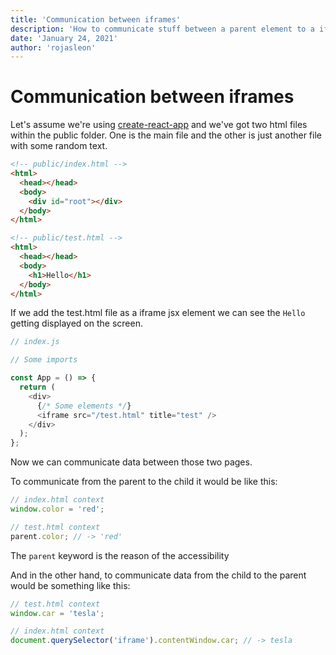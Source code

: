 ```yaml
---
title: 'Communication between iframes'
description: 'How to communicate stuff between a parent element to a iframe child'
date: 'January 24, 2021'
author: 'rojasleon'
---
```


# Communication between iframes

<!-- What I mean with communication between iframes? -->

Let's assume we're using [create-react-app](https://create-react-app.dev/docs/getting-started/) and we've got two html files within the public folder. One is the main file and the other is just another file with some random text.

```html
<!-- public/index.html -->
<html>
  <head></head>
  <body>
    <div id="root"></div>
  </body>
</html>
```

```html
<!-- public/test.html -->
<html>
  <head></head>
  <body>
    <h1>Hello</h1>
  </body>
</html>
```

If we add the test.html file as a iframe jsx element we can see the `Hello` getting displayed on the screen.

```javascript
// index.js

// Some imports

const App = () => {
  return (
    <div>
      {/* Some elements */}
      <iframe src="/test.html" title="test" />
    </div>
  );
};
```

Now we can communicate data between those two pages.

To communicate from the parent to the child it would be like this:

```javascript
// index.html context
window.color = 'red';

// test.html context
parent.color; // -> 'red'
```

The `parent` keyword is the reason of the accessibility

And in the other hand, to communicate data from the child to the parent would be something like this:

```javascript
// test.html context
window.car = 'tesla';

// index.html context
document.querySelector('iframe').contentWindow.car; // -> tesla
```
